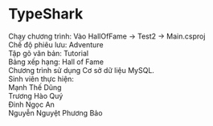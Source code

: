# TypeShark
<space>Chạy chương trình: Vào HallOfFame -> Test2 -> Main.csproj<space> <br>
<space>Chế độ phiêu lưu: Adventure<space> <br>
<space>Tập gõ văn bản: Tutorial<space> <br>
<space>Bảng xếp hạng: Hall of Fame<space> <br>
<space>Chương trình sử dụng Cơ sở dữ liệu MySQL.<space> <br>
<space>Sinh viên thực hiện:<space> <br>
<space>Mạnh Thế Dũng<space> <br>
<space>Trương Hào Quý<space> <br>
<space>Đinh Ngọc An<space> <br>
  <space><space>Nguyễn Nguyệt Phương Bảo

